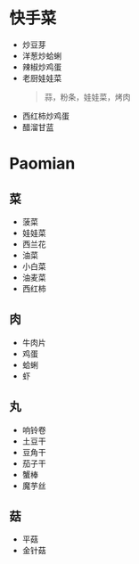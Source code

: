 # 快手菜

- 炒豆芽
- 洋葱炒蛤蜊
- 辣椒炒鸡蛋
- 老厨娃娃菜
  > 蒜，粉条，娃娃菜，烤肉
- 西红柿炒鸡蛋
- 醋溜甘蓝


# Paomian

## 菜
- 菠菜
- 娃娃菜
- 西兰花
- 油菜
- 小白菜
- 油麦菜
- 西红柿

## 肉
- 牛肉片
- 鸡蛋
- 蛤蜊
- 虾

## 丸
- 响铃卷
- 土豆干
- 豆角干
- 茄子干
- 蟹棒
- 魔芋丝

## 菇
- 平菇
- 金针菇
